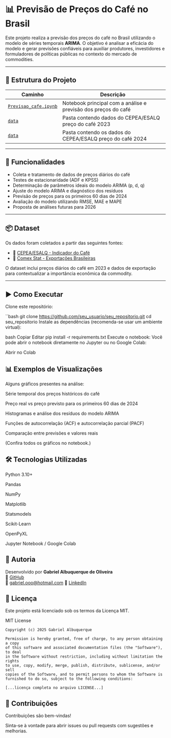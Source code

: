 # 📊 Previsão de Preços do Café no Brasil

Este projeto realiza a previsão dos preços do café no Brasil utilizando o modelo de séries temporais **ARIMA**. O objetivo é analisar a eficácia do modelo e gerar previsões confiáveis para auxiliar produtores, investidores e formuladores de políticas públicas no contexto do mercado de commodities.

---

## 📁 Estrutura do Projeto

| Caminho | Descrição |
|---------|-----------|
| [`Previsao_cafe.ipynb` ](https://github.com/GabrielAlbuquerqueDeOliveira/Time-Series-Analysis/blob/main/S%C3%A9ries_Temporais_preco_cafe.ipynb) | Notebook principal com a análise e previsão dos preços do café |
| [`data` ](https://github.com/GabrielAlbuquerqueDeOliveira/Time-Series-Analysis/blob/main/cepea-consulta-modificadaxls.xlsx) | Pasta contendo dados do CEPEA/ESALQ preço do café 2023 |
| [`data` ](https://github.com/GabrielAlbuquerqueDeOliveira/Time-Series-Analysis/blob/main/Preco_cafe_2024_observado.xlsx) | Pasta contendo os dados do CEPEA/ESALQ preço do café 2024 |

---

## 🚀 Funcionalidades

- Coleta e tratamento de dados de preços diários do café
- Testes de estacionaridade (ADF e KPSS)
- Determinação de parâmetros ideais do modelo ARIMA (p, d, q)
- Ajuste do modelo ARIMA e diagnóstico dos resíduos
- Previsão de preços para os primeiros 60 dias de 2024
- Avaliação do modelo utilizando RMSE, MAE e MAPE
- Proposta de análises futuras para 2026

---

## 📦 Dataset

Os dados foram coletados a partir das seguintes fontes:

- 🔗 [CEPEA/ESALQ - Indicador do Café](https://www.cepea.esalq.usp.br/br/indicador/cafe.aspx)  
- 🔗 [Comex Stat - Exportações Brasileiras](https://comexstat.mdic.gov.br/pt/home)  

O dataset inclui preços diários do café em 2023 e dados de exportação para contextualizar a importância econômica da commodity.

---

## ▶️ Como Executar

Clone este repositório:

``bash
git clone https://github.com/seu_usuario/seu_repositorio.git
cd seu_repositorio
Instale as dependências (recomenda-se usar um ambiente virtual):

bash
Copiar
Editar
pip install -r requirements.txt
Execute o notebook: Você pode abrir o notebook diretamente no Jupyter ou no Google Colab:

Abrir no Colab

## 📊 Exemplos de Visualizações
Alguns gráficos presentes na análise:

Série temporal dos preços históricos do café

Preço real vs preço previsto para os primeiros 60 dias de 2024

Histogramas e análise dos resíduos do modelo ARIMA

Funções de autocorrelação (ACF) e autocorrelação parcial (PACF)

Comparação entre previsões e valores reais

(Confira todos os gráficos no notebook.)

## 🛠️ Tecnologias Utilizadas
Python 3.10+

Pandas

NumPy

Matplotlib

Statsmodels

Scikit-Learn

OpenPyXL

Jupyter Notebook / Google Colab

## 👤 Autoria

Desenvolvido por **Gabriel Albuquerque de Oliveira**  
🔗 [GitHub](https://github.com/GabrielAlbuquerqueDeOliveira)  
📧 gabriel.ooo@hotmail.com
💼 [LinkedIn](www.linkedin.com/in/gabriel-albuquerque-oliveira98)

## 📄 Licença
Este projeto está licenciado sob os termos da Licença MIT.

MIT License

```
Copyright (c) 2025 Gabriel Albuquerque

Permission is hereby granted, free of charge, to any person obtaining a copy
of this software and associated documentation files (the "Software"), to deal
in the Software without restriction, including without limitation the rights
to use, copy, modify, merge, publish, distribute, sublicense, and/or sell
copies of the Software, and to permit persons to whom the Software is
furnished to do so, subject to the following conditions:

[...licença completa no arquivo LICENSE...]
```
## 🤝 Contribuições
Contribuições são bem-vindas!

Sinta-se à vontade para abrir issues ou pull requests com sugestões e melhorias.
